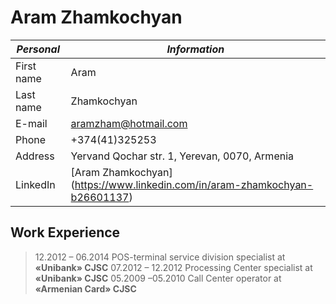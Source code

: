 # Aram Zhamkochyan

_Personal_ | _Information_
-----------|------------
First name | Aram
Last name| Zhamkochyan
E-mail| aramzham@hotmail.com
Phone | +374(41)325253
Address | Yervand Qochar str. 1, Yerevan, 0070, Armenia
LinkedIn | [Aram Zhamkochyan] (https://www.linkedin.com/in/aram-zhamkochyan-b26601137)

## Work Experience

> 12.2012 – 06.2014    POS-terminal service division specialist at **«Unibank» CJSC** 
 07.2012 – 12.2012    Processing Center specialist at **«Unibank» CJSC** 
 05.2009 –05.2010     Call Center operator at **«Armenian Card» CJSC** 
